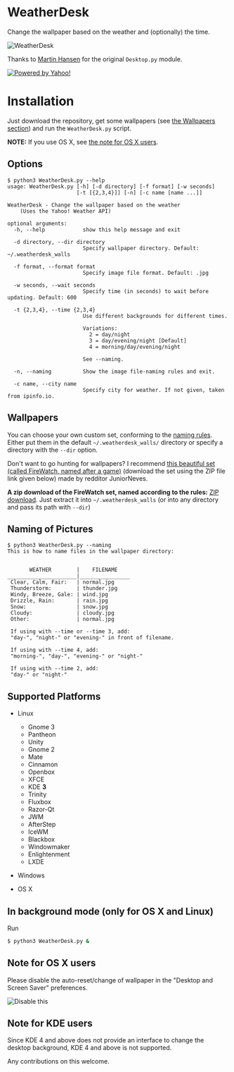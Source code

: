 # WeatherDesk

Change the wallpaper based on the weather and (optionally) the time.

![WeatherDesk](http://i.imgur.com/F2Lml2n.png)

Thanks to [Martin Hansen](http://stackoverflow.com/users/2118300/martin-hansen) for the original `Desktop.py` module.

[![Powered by Yahoo!](https://poweredby.yahoo.com/purple.png)](https://www.yahoo.com/?ilc=401)

# Installation

Just download the repository, get some wallpapers (see [the Wallpapers section](#wallpapers)) and run the `WeatherDesk.py` script.

**NOTE:** If you use OS X, see [the note for OS X users](#note-for-os-x-users).

## Options

    $ python3 WeatherDesk.py --help
    usage: WeatherDesk.py [-h] [-d directory] [-f format] [-w seconds]
                          [-t [{2,3,4}]] [-n] [-c name [name ...]]

    WeatherDesk - Change the wallpaper based on the weather
        (Uses the Yahoo! Weather API)

    optional arguments:
      -h, --help            show this help message and exit

      -d directory, --dir directory
                            Specify wallpaper directory. Default: ~/.weatherdesk_walls

      -f format, --format format
                            Specify image file format. Default: .jpg

      -w seconds, --wait seconds
                            Specify time (in seconds) to wait before updating. Default: 600

      -t {2,3,4}, --time {2,3,4}
                            Use different backgrounds for different times.

                            Variations:
                              2 = day/night
                              3 = day/evening/night [Default]
                              4 = morning/day/evening/night

                            See --naming.

      -n, --naming          Show the image file-naming rules and exit.

      -c name, --city name
                            Specify city for weather. If not given, taken from ipinfo.io.

## Wallpapers

You can choose your own custom set, conforming to the [naming rules](#naming-of-pictures).
Either put them in the default `~/.weatherdesk_walls/` directory or specify a directory with the `--dir` option.

Don't want to go hunting for wallpapers? I recommend [this beautiful set (called FireWatch, named after a game)](http://imgur.com/a/snB5O) (download the set using the ZIP file link given below) made by redditor JuniorNeves.

**A zip download of the FireWatch set, named according to the rules:** [ZIP download](https://github.com/bharadwaj-raju/FireWatch-WeatherDesk-Pack/archive/master.zip). Just extract it into `~/.weatherdesk_walls` (or into any directory and pass its path with `--dir`)


## Naming of Pictures

    $ python3 WeatherDesk.py --naming
    This is how to name files in the wallpaper directory:


           WEATHER        |    FILENAME
    ______________________|________________
     Clear, Calm, Fair:   | normal.jpg
     Thunderstorm:        | thunder.jpg
     Windy, Breeze, Gale: | wind.jpg
     Drizzle, Rain:       | rain.jpg
     Snow:                | snow.jpg
     Cloudy:              | cloudy.jpg
     Other:               | normal.jpg

     If using with --time or --time 3, add:
     "day-", "night-" or "evening-" in front of filename.

     If using with --time 4, add:
     "morning-", "day-", "evening-" or "night-"

     If using with --time 2, add:
     "day-" or "night-"


## Supported Platforms

- Linux

  - Gnome 3
  - Pantheon
  - Unity
  - Gnome 2
  - Mate
  - Cinnamon
  - Openbox
  - XFCE
  - KDE **3**
  - Trinity
  - Fluxbox
  - Razor-Qt
  - JWM
  - AfterStep
  - IceWM
  - Blackbox
  - Windowmaker
  - Enlightenment
  - LXDE

- Windows

- OS X

## In background mode (only for OS X and Linux)

Run

```sh
$ python3 WeatherDesk.py &
```

## Note for OS X users

Please disable the auto-reset/change of wallpaper in the  "Desktop and Screen Saver" preferences.

![Disable this](http://i.imgur.com/BFi1GHGm.png)

## Note for KDE users

Since KDE 4 and above does not provide an interface to change the desktop background, KDE 4 and above is not supported.

Any contributions on this welcome.
